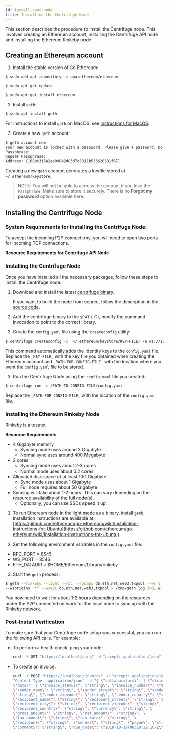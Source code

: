 ```yaml
---
id: install-cent-node
title: Installing the Centrifuge Node
---
```

This section describes the procedure to install the Centrifuge node. This involves creating an Ethereum account, installing the Centrifuge API node and installing the Ethereum Rinkeby node.

## Creating an Ethereum account

1. Install the stable version of Go Ethereum:

  ```bash
  $ sudo add-apt-repository -y ppa:ethereum/ethereum
  ```
  ```bash
  $ sudo apt-get update
  ```
  ```bash
  $ sudo apt-get install ethereum
  ```

2. Install `geth`:

  ```bash
  $ sudo apt install geth
  ```

For instructions to install `geth` on MacOS, see [Instructions for MacOS](https://github.com/ethereum/go-ethereum/wiki/Installation-Instructions-for-Mac).

3. Create a new `geth` account:

  ```bash
  $ geth account new
  Your new account is locked with a password. Please give a password. Do not forget this password.
  Passphrase:
  Repeat Passphrase:
  Address: {168bc315a2ee09042d83d7c5811b533620531f67}
  ```

  Creating a new `geth` account generates a keyfile stored at `~/.ethereum/keystore`.

> NOTE: You will not be able to access the account if you lose the `Passphrase`. Make sure to store it securely. There is no **Forgot my password** option available here.

## Installing the Centrifuge Node

### System Requirements for Installing the Centrifuge Node:

To accept the incoming P2P connections, you will need to open two ports for incoming TCP connections.

**Resource Requirements for Centrifuge API Node**
<!--
* 1 Gigabyte memory
* 1 core
* Allocate 100 Gigabyte of disk space (local copy of document data).
-->

### Installing the Centrifuge Node

Once you have installed all the necessary packages, follow these steps to install the Centrifuge node:

1. Download and install the latest [centrifuge binary](https://github.com/centrifuge/go-centrifuge/releases).

    If you want to build the node from source, follow the description in the [source code](https://github.com/centrifuge/go-centrifuge/blob/develop/README.md).

2. Add the centrifuge binary to the `$PATH`. Or, modify the command invocation to point to the correct library.

3. Create the `config.yaml` file using the `createconfig` utility:

  ```bash
  $ centrifuge createconfig -z  ~/.ethereum/keystore/KEY-FILE> -e ws://127.0.0.1:8546 -t <PATH-FOR-CONFIG-FILE> -a 8082 -p 38204`
  ```

  This command automatically adds the Identity keys to the `config.yaml` file.
  Replace the `_KEY-FILE_` with the key file you obtained when creating the Ethereum account and `_PATH-FOR-CONFIG-FILE_` with the location where you want the `config.yaml`  file to be stored.

3. Run the Centrifuge Node using the `config.yaml` file you created:

  ```bash
  $ centrifuge run -c /PATH-TO-CONFIG-FILE/config.yaml
  ```
  Replace the `_PATH-FOR-CONFIG-FILE_` with the location of the `config.yaml` file.

### Installing the Ethereum Rinkeby Node

Rinkeby is a testnet

**Resource Requirements**

* 4 Gigabyte memory
  * Syncing mode uses around 3 Gigabyte
  * Normal sync uses around 400 Megabyte
* 2 cores
  * Syncing mode uses about 2-3 cores
  * Normal mode uses about 0.2 cores
* Allocated disk space of at least 100 Gigabyte
  * Sync mode uses about 1 Gigabyte
  * Full node requires about 50 Gigabyte
* Syncing will take about 1-2 hours. This can vary depending on the resource availability of the full node(s).
  * Optionally, you can use SSDs speed it up.


1. To run Ethereum node in the light mode as a binary, install `geth`. Installation instructions are available at [https://github.com/ethereum/go-ethereum/wiki/Installation-Instructions-for-Ubuntu](https://github.com/ethereum/go-ethereum/wiki/Installation-Instructions-for-Ubuntu).

2. Set the following environment variables in the `config.yaml` file:

  * RPC_PORT = 8545
  * WS_PORT = 8546
  * ETH_DATADIR = $HOME/Ethereum/Library/rinkeby


3. Start the `geth` process:

  ```bash
  $ geth --rinkeby --light --rpc --rpcapi db,eth,net,web3,txpool --ws \
  --wsorigins "*" --wsapi db,eth,net,web3,txpool > /tmp/geth.log 2>&1 &
   ```

You now need to wait for about 1-2 hours depending on the resources under the P2P connected network for the local node to sync up with the Rinkeby network.

### Post-Install Verification

To make sure that your Centrifuge node setup was successful, you can run the following API calls. For example:

* To perform a health check, ping your node:

  ```bash
  curl -X GET "https://localhost/ping" -H "accept: application/json"
  ```
* To create an invoice:

  ```bash
  curl -X POST "https://localhost/invoice" -H "accept: application/json" -H \
  "Content-Type: application/json" -d "{ \"collaborators\": [ \"string\" ], \
  \"data\": { \"invoice_status\": \"string\", \"invoice_number\": \"string\", \
  \"sender_name\": \"string\", \"sender_street\": \"string\", \"sender_city\": \
  \"string\", \"sender_zipcode\": \"string\", \"sender_country\": \"string\", \
  \"recipient_name\": \"string\", \"recipient_street\": \"string\", \
  \"recipient_city\": \"string\", \"recipient_zipcode\": \"string\", \
  \"recipient_country\": \"string\", \"currency\": \"string\", \
  \"gross_amount\": \"string\", \"net_amount\": \"string\", \
  \"tax_amount\": \"string\", \"tax_rate\": \"string\", \
  \"recipient\": \"string\", \"sender\": \"string\", \"payee\": \"string\", \
  \"comment\": \"string\", \"due_date\": \"2018-10-19T08:18:22.167Z\", \ \"date_created\": \"2018-10-19T08:18:22.167Z\", \"extra_data\": \"string\" }}"
  ```
